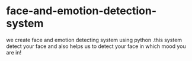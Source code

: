 # face-and-emotion-detection-system
we create  face and emotion detecting  system using python .this system detect your face and also helps us to detect your face in which mood you are in! 
